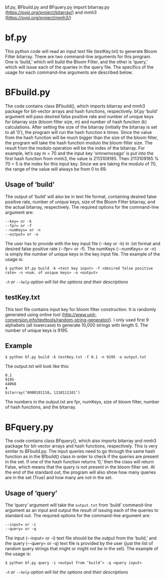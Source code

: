 bf.py, BFbuild.py and BFquery.py import bitarray.py (https://pypi.org/project/bitarray/) and mmh3 (https://pypi.org/project/mmh3/) 

# bf.py

This python code will read an input text file (testKey.txt) to generate Bloom Filter bitarray. There are two command-line arguments for this program. One is ‘build,’ which will build the Bloom Filter, and the other is ‘query,’ which will issue each of the queries in the query file. The specifics of the usage for each command-line arguments are described below. 

# BFbuild.py

The code contains class BFbuild(), which imports bitarray and mmh3 package for bit-vector arrays and hash functions, respectively. bf.py ‘build’ argument will pass desired false positive rate and number of unique keys for bitarray size (bloom filter size, m) and number of hash function (k) calculations. After setting the size of the bitarray (initially the bitarray is set to all ‘0’), the program will run the hash function k times. Since the value from the hash function will be much bigger than the size of the bloom filter, the program will take the hash function modulo the bloom filter size. The result from the modulo operation will be the index of the bitarray. For example, let’s say m = 70 and the input key ‘xmnwmosqgo’ is put into the first hash function from mmh3, the value is 2113109185. Then 2113109185 % 70 = 5 is the index for this input key. Since we are taking the modulo of 70, the range of the value will always be from 0 to 69. 

## Usage of ‘build’

The output of ‘build’ will also be in text file format, containing desired false positive rate, number of unique keys, size of the Bloom Filter bitarray, and the actual bitarray, respectively.
The required options for the command-line argument are:

```
--key= or -k
--fpr= or -f
--numKeys= or -n
--output= or -o
```

The user has to provide with the key input file (--key or -k) in .txt format and desired false positive rate (--fpr= or -f). The numKeys (--numKeys= or -n) is simply the number of unique keys in the key input file. The example of the usage is: 

```
$ python bf.py build -k <test key input> -f <desired false positive rate> -n <num. of unique keys> -o <output>
```

*`-h` or `--help` option will list the options and their descriptions*

## testKey.txt

This text file contains input key for bloom filter construction. It is randomly generated using online tool (http://www.unit-conversion.info/texttools/random-string-generator/). I only used first 9 alphabets (all lowercase) to generate 10,000 strings with length 5. The number of unique keys is 9195.

## Example

```
$ python bf.py build -k testKey.txt -f 0.1 -n 9195 -o output.txt
```
The output.txt will look like this:
```
0.1
9195
44068
4
bitarray(‘0000101110… 1110111101’)
```
The numbers in the output.txt are fpr, numKeys, size of bloom filter, number of hash functions, and the bitarray.

# BFquery.py

The code contains class BFquery(), which also imports bitarray and mmh3 package for bit-vector arrays and hash functions, respectively. This is very similar to BFbuild.py. The input queries need to go through the same hash function as in the Bfbuild() class in order to check if the queries are present in the set. If one of the hash function returns ‘0,’ then the class will return False, which means that the query is not present in the bloom filter set. At the end of the standard out, the program will also show how many queries are in the set (True) and how many are not in the set. 

## Usage of ‘query’

The ‘query’ argument will take the `output.txt` from ‘build’ command-line argument as an input and output the result of issuing each of the queries to standard out. 
The required options for the command-line argument are:

```
--input= or -i
--query= or -q
```

The input (--input= or -i) text file should be the output from the ‘build,’ and the query (--query= or -q) text file is provided by the user (just the list of random query strings that might or might not be in the set). The example of the usage is:

```
$ python bf.py query -i <output from ‘build’> -q <query input>
```

*`-h` or `--help` option will list the options and their descriptions*
